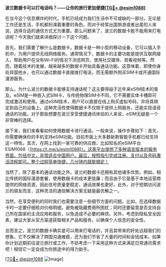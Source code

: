 **波兰数据卡可以打电话吗？——让你的旅行更加便捷[[TG💪+ @esim1088](https://t.me/s/esim1088)]**

在当今这个信息爆炸的时代，手机已经成为我们生活中不可或缺的一部分。无论是工作还是生活，手机都扮演着重要的角色。而对于经常出国旅游或者出差的人来说，选择合适的通信方式尤为重要。那么问题来了，波兰的数据卡能不能用来打电话呢？今天我们就来详细探讨一下这个问题。

首先，我们需要了解什么是数据卡。数据卡是一种小型的移动设备，它可以插入手机中，为用户提供无线网络服务。通常情况下，数据卡的主要功能是提供互联网接入，帮助用户在没有Wi-Fi的情况下浏览网页、使用社交媒体、观看视频等。然而，随着技术的发展，越来越多的数据卡开始具备通话功能。这意味着，即使你身处异国他乡，也可以通过数据卡直接拨打电话，而无需额外购买SIM卡或开通国际漫游服务。

那么，为什么波兰的数据卡能够支持通话呢？这主要得益于近年来eSIM技术的普及。eSIM是一种嵌入式SIM卡，与传统物理SIM卡不同，它不需要实体卡槽即可完成激活和使用。通过eSIM技术，用户可以直接在线上购买虚拟号码，并将其绑定到自己的设备上。这种灵活性使得数据卡不仅限于提供上网服务，还能实现语音通话的功能。对于那些想要在波兰享受便捷通讯体验的人来说，eSIM无疑是一个非常棒的选择。

接下来，我们来看看如何使用数据卡进行通话。一般来说，操作步骤如下：首先，你需要确保你的手机支持eSIM功能。目前市面上大多数新款智能手机都已经支持这一特性。其次，在网上找到一家可靠的供应商，比如知名的eSIM平台ESIM1088（[https://t.me/s/esim1088]）。这家平台提供了多种语言版本的服务界面，包括中文，非常适合中国用户。最后，按照指引完成注册、支付以及号码激活流程即可。整个过程简单快捷，几分钟内就能搞定！

当然了，除了基本的通话功能之外，波兰的数据卡还拥有其他诸多优势。例如，相比传统的国际漫游套餐，使用数据卡的成本更低廉；而且由于它是基于本地运营商提供的网络资源，因此信号质量更稳定，通话效果也更好。此外，对于短期访问波兰的朋友而言，这种灵活的通信解决方案无疑是最优解之一。

当然，在享受便利的同时我们也需要注意一些细节方面的问题。比如，在选择数据卡时一定要仔细核对价格明细，避免被隐藏费用所困扰；同时还要留意是否支持自己所在国家的主流应用和服务，以免造成不必要的麻烦。另外，考虑到隐私安全因素，建议大家从官方渠道获取相关产品和服务，以确保个人信息的安全性。

总而言之，波兰的数据卡确实是可以用来打电话的，并且其带来的好处远超我们的想象。它不仅解决了跨国沟通难题，还为我们节省了大量的时间和金钱成本。如果你计划近期前往波兰旅行或工作，不妨考虑一下采用这种方式来满足日常通讯需求吧！相信它一定会成为你旅途中的得力助手。

[[TG💪+ @esim1088](https://t.me/s/esim1088) ![Image](https://i.postimg.cc/4NQfJmqS/Snipaste-2025-05-13-00-14-12.png)]